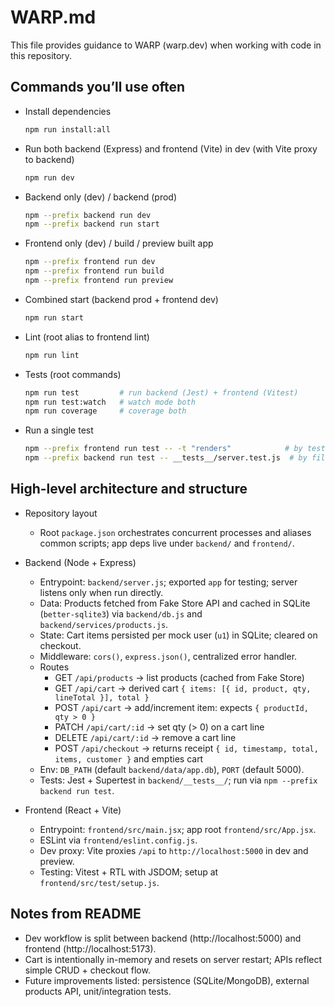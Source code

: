 # WARP.md

This file provides guidance to WARP (warp.dev) when working with code in this repository.

## Commands you’ll use often

- Install dependencies
  ```sh path=null start=null
  npm run install:all
  ```
- Run both backend (Express) and frontend (Vite) in dev (with Vite proxy to backend)
  ```sh path=null start=null
  npm run dev
  ```
- Backend only (dev) / backend (prod)
  ```sh path=null start=null
  npm --prefix backend run dev
  npm --prefix backend run start
  ```
- Frontend only (dev) / build / preview built app
  ```sh path=null start=null
  npm --prefix frontend run dev
  npm --prefix frontend run build
  npm --prefix frontend run preview
  ```
- Combined start (backend prod + frontend dev)
  ```sh path=null start=null
  npm run start
  ```
- Lint (root alias to frontend lint)
  ```sh path=null start=null
  npm run lint
  ```
- Tests (root commands)
  ```sh path=null start=null
  npm run test         # run backend (Jest) + frontend (Vitest)
  npm run test:watch   # watch mode both
  npm run coverage     # coverage both
  ```
- Run a single test
  ```sh path=null start=null
  npm --prefix frontend run test -- -t "renders"            # by test name
  npm --prefix backend run test -- __tests__/server.test.js  # by file
  ```

## High-level architecture and structure

- Repository layout
  - Root `package.json` orchestrates concurrent processes and aliases common scripts; app deps live under `backend/` and `frontend/`.

- Backend (Node + Express)
  - Entrypoint: `backend/server.js`; exported `app` for testing; server listens only when run directly.
  - Data: Products fetched from Fake Store API and cached in SQLite (`better-sqlite3`) via `backend/db.js` and `backend/services/products.js`.
  - State: Cart items persisted per mock user (`u1`) in SQLite; cleared on checkout.
  - Middleware: `cors()`, `express.json()`, centralized error handler.
  - Routes
    - GET `/api/products` → list products (cached from Fake Store)
    - GET `/api/cart` → derived cart `{ items: [{ id, product, qty, lineTotal }], total }`
    - POST `/api/cart` → add/increment item: expects `{ productId, qty > 0 }`
    - PATCH `/api/cart/:id` → set qty (> 0) on a cart line
    - DELETE `/api/cart/:id` → remove a cart line
    - POST `/api/checkout` → returns receipt `{ id, timestamp, total, items, customer }` and empties cart
  - Env: `DB_PATH` (default `backend/data/app.db`), `PORT` (default 5000).
  - Tests: Jest + Supertest in `backend/__tests__/`; run via `npm --prefix backend run test`.

- Frontend (React + Vite)
  - Entrypoint: `frontend/src/main.jsx`; app root `frontend/src/App.jsx`.
  - ESLint via `frontend/eslint.config.js`.
  - Dev proxy: Vite proxies `/api` to `http://localhost:5000` in dev and preview.
  - Testing: Vitest + RTL with JSDOM; setup at `frontend/src/test/setup.js`.

## Notes from README

- Dev workflow is split between backend (http://localhost:5000) and frontend (http://localhost:5173).
- Cart is intentionally in-memory and resets on server restart; APIs reflect simple CRUD + checkout flow.
- Future improvements listed: persistence (SQLite/MongoDB), external products API, unit/integration tests.
